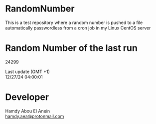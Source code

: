 # RandomNumber    
This is a test repository where a random number is pushed to a file automatically passwordless from a cron job in my Linux CentOS server    
# Random Number of the last run   
24299
      
Last update (GMT +1)    
12/27/24 04:00:01
# Developer    
Hamdy Abou El Anein   
hamdy.aea@protonmail.com
